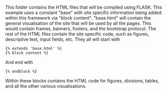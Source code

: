 This folder contains the HTML files that will be compiled using FLASK. This example uses a constant "base" with site specific information being added within this framework via "block content".
"base.html" will contain the general visualisation of the site that will be used by all the pages. This would contain frames, banners, footers, and the bootstrap protocol.
The rest of the HTML files contain the site specific code, such as figures, descriptive text, input fields, etc. They all will start with
```
{% extends 'base.html' %}
{% block content %}
```
And end with
```
{% endblock %}
```

Within these blocks contains the HTML code for figures, divisions, tables, and all the other various visualisations.